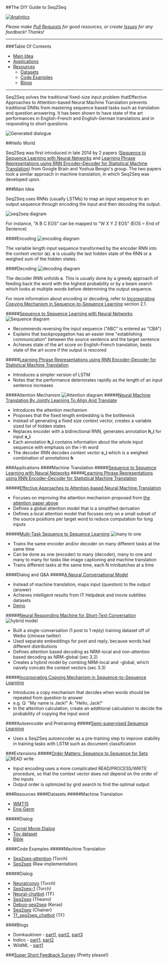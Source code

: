 ##The DIY Guide to Seq2Seq

[![Analytics](https://ga-beacon.appspot.com/UA-61611403-2/jxieeducation/seq2seq?pixel)](https://github.com/igrigorik/ga-beacon)

_Please make [Pull Requests](https://github.com/jxieeducation/DIY-Data-Science/pulls) for good resources, or create [Issues](https://github.com/jxieeducation/DIY-Data-Science/issues) for any feedback! Thanks!_

----------
###Table Of Contents
* [Main Idea](#main-idea)
* [Applications](#applications)
* [Resources](#resources)
	* [Datasets](#datasets)
	* [Code Examples](#code-examples)
	* [Blogs](#blogs)

----------

Seq2Seq solves the traditional fixed-size input problem thatEffective Approaches to Attention-based Neural Machine Translation prevents traditional DNNs from mastering sequence based tasks such as translation and question answering. It has been shown to have state of the art performances in English-French and English-German translations and in responding to short questions. 

![Generated dialogue](http://s32.postimg.org/6e20by8v9/Screen_Shot_2016_05_01_at_9_29_05_AM.png)

##Hello World

Seq2Seq was first introduced in late 2014 by 2 papers ([Sequence to Sequence Learning with Neural Networks](#sequence-to-sequence-learning-with-neural-networks) and [Learning Phrase Representations using RNN Encoder–Decoder for Statistical Machine Translation](#learning-phrase-representations-using-rnn-encoderdecoder-for-statistical-machine-translation)) from Google Brain and Yoshua Bengio's group. The two papers took a similar approach in machine translation, in which Seq2Seq was developed upon.

###Main Idea

Seq2Seq uses RNNs (usually LSTMs) to map an input sequence to an output sequence through encoding the input and then decoding the output. 

![seq2seq diagram](https://i.gyazo.com/d1d750f3b56f9b8948f42f8273f7a36a.png)

For instance, "A B C EOS" can be mapped to "W X Y Z EOS" (EOS = End of Sentence)

####Encoding
![encoding diagram](http://s32.postimg.org/mtvq063j9/Screen_Shot_2016_05_01_at_9_21_55_AM.png)

The variable length input sequence transformed by the encoder RNN into the context vector (**c**). **c** is usually the last hidden state of the RNN or a weighed sum of the hidden states.

####Decoding
![decoding diagram](http://s32.postimg.org/nad9blzs5/Screen_Shot_2016_05_01_at_9_23_18_AM.png)

The decoder RNN unfolds **c**. This is usually done by a greedy approach of feeding back the word with the highest probability or by a beam search which looks at multiple words before determining the output sequence. 

For more information about encoding or decoding, refer to [Incorporating Copying Mechanism in Sequence-to-Sequence Learning](http://arxiv.org/pdf/1603.06393.pdf) section 2.1. 

#####[Sequence to Sequence Learning with Neural Networks](http://arxiv.org/pdf/1409.3215v3.pdf)
![Sequence diagram](http://s32.postimg.org/trkq2av6t/Screen_Shot_2016_05_01_at_9_26_12_AM.png)
* Recommends reversing the input sequence ("ABC" is entered as "CBA")
* Explains that backpropagation has an easier time "establishing communication" between the source sentence and the target sentence
* Achieves state of the art score on English-French translation, beats state of the art score if the output is rescored

#####[Learning Phrase Representations using RNN Encoder–Decoder for Statistical Machine Translation](http://arxiv.org/pdf/1406.1078.pdf)
* Introduces a simpler version of LSTM 
* Notes that the performance deteriorates rapidly as the length of an input sentence increases

####Attention Mechanism
![Attention diagram](https://camo.githubusercontent.com/0e2e4e5fb2dd47846c2fe027737a5df5e711df1b/687474703a2f2f6936342e74696e797069632e636f6d2f6132727733642e706e67)
#####[Neural Machine Translation By Jointly Learning To Align And Translate](http://arxiv.org/pdf/1409.0473v6.pdf)
* Introduces the attention mechanism
* Proposes that the fixed length embedding is the bottleneck
* Instead of generating a fixed size context vector, creates a variable sized list of hidden states
* Replaces encoder with a bidirectional RNN, generates annotation **h_i** for input **x_i**
* Each annotation **h_i** contains information about the whole input sequence with emphasis on the i-th word
* The decoder RNN decodes context vector **c_i** which is a weighed combination of annotations **h**


###Applications
####Machine Translation
#####[Sequence to Sequence Learning with Neural Networks](#sequence-to-sequence-learning-with-neural-networks) 
#####[Learning Phrase Representations using RNN Encoder–Decoder for Statistical Machine Translation](#learning-phrase-representations-using-rnn-encoderdecoder-for-statistical-machine-translation)

#####[Effective Approaches to Attention-based Neural Machine Translation](http://stanford.edu/~lmthang/data/papers/emnlp15_attn.pdf)
- Focuses on improving the attention mechanism proposed from [the attention paper above](#neural-machine-translation-by-jointly-learning-to-align-and-translate)
- Defines a global attention model that is a simplified derivation
- Defines a local attention model that focuses only on a small subset of the source positions per target word to reduce computation for long inputs

#####[Multi-Task Sequence to Sequence Learning](http://arxiv.org/pdf/1511.06114v1.pdf)
![many to one](http://s32.postimg.org/mna9f96xx/Screen_Shot_2016_05_01_at_9_30_27_AM.png)
- Trains the same encoder and/or decoder on many different tasks at the same time
- Can be done as one (encoder) to many (decoder), many to one and many to many for tasks like image captioning and machine translation
- Trains different tasks at the same time, each N minibatches at a time 

####Dialog and Q&A
#####[A Neural Conversational Model](http://arxiv.org/pdf/1506.05869v1.pdf)
* Instead of machine translation, maps input (question) to the output (answer)
* Achieves intelligent results from IT Helpdesk and movie subtitles datasets
* [Demo](https://twitter.com/graphific/status/613941774806044672)

#####[Neural Responding Machine for Short-Text Conversation](https://www.aclweb.org/anthology/P/P15/P15-1152.pdf)
![hybrid model](http://s32.postimg.org/muq4txug5/Screen_Shot_2016_05_01_at_9_31_49_AM.png)
- Built a single-conversation (1 post to 1 reply) training dataset off of Weibo (chinese twitter)
- Used separate embeddings for post and reply, because words had different distributions
- Defines attention based decoding as NRM-local and non-attention based decoding as NRM-global (sec 3.2)
- Creates a hybrid model by combing NRM-local and -global, which naively concats the context vectors (sec 3.3)

#####[Incorporating Copying Mechanism in Sequence-to-Sequence Learning](http://arxiv.org/pdf/1603.06393.pdf)
* Introduces a copy mechanism that decides when words should be repeated from question to answer
* e.g. Q: "My name is Jack!" A: "Hello, Jack!"
* In the attention calculation, create an additional calculation to decide the probability of copying the input word

####Autoencoder and Pretraining
#####[Semi-supervised Sequence Learning](http://arxiv.org/pdf/1511.01432v1.pdf)
- Uses a Seq2Seq autoencoder as a pre-training step to improve stability in training tasks with LSTM such as document classification

###Extensions
#####[Order Matters: Sequence to Sequence for Sets](http://arxiv.org/pdf/1511.06391.pdf)
![READ write](http://s32.postimg.org/t34kkwpyd/Screen_Shot_2016_05_01_at_9_34_23_AM.png)
* Input encoding uses a more complicated READ/PROCESS/WRITE procedure, so that the context vector does not depend on the order of the inputs
* Output order is optimized by grid search to find the optimal output

###Resources
####Datasets
#####Machine Translation
* [WMT15](http://www.statmt.org/wmt15/translation-task.html)
* [Eng-Germ](https://github.com/harvardnlp/seq2seq-attn/tree/master/data)

#####Dialog
* [Cornel Movie Dialog](http://www.mpi-sws.org/~cristian/Cornell_Movie-Dialogs_Corpus.html)
* [Toy dataset](https://github.com/eriche2016/seq2seq-1/tree/master/data)
* [Bible](https://github.com/adamchanson/seq2seq/tree/master/data)

####Code Examples
#####Machine Translation
* [Seq2seq-attention](https://github.com/harvardnlp/seq2seq-attn) (Torch)
* [Seq2seq](https://github.com/ma2rten/seq2seq) (Raw implementation)

#####Dialog
* [Neuralconvo](https://github.com/macournoyer/neuralconvo) (Torch)
* [Seq2seq-1](https://github.com/eriche2016/seq2seq-1) (Torch)
* [Neural-chatbot](https://github.com/inikdom/neural-chatbot) (TF)
* [Seq2seq](https://github.com/adamchanson/seq2seq) (Theano)
* [Debug-seq2seq](https://github.com/nicolas-ivanov/debug_seq2seq) (Keras)
* [Seq2seq](https://github.com/kenkov/seq2seq) (Chainer)
* [Tf_seq2seq_chatbot](https://github.com/nicolas-ivanov/tf_seq2seq_chatbot) (TF)

####Blogs
* Domkaukinen - [part1](http://domkaukinen.com/part-1-implementing-a-seq2seq-chatbot-in-torch/), [part2](http://domkaukinen.com/part-2-implementing-seq2seq-chatbot-resolving-memory-issues/), [part3](http://domkaukinen.com/part-3/)
* Indico - [part1](https://indico.io/blog/sequence-modeling-neuralnets-part1/), [part2](https://indico.io/blog/sequence-modeling-neural-networks-part2-attention-models/)
* WildML - [part1](http://www.wildml.com/2016/04/deep-learning-for-chatbots-part-1-introduction/)

###[Super Short Feedback Survey](https://docs.google.com/forms/u/0/d/1lV80v2z0f2tlolGNLpofEHX6Peu0uiYhxWTs6J61mBg) (Pretty please!)
